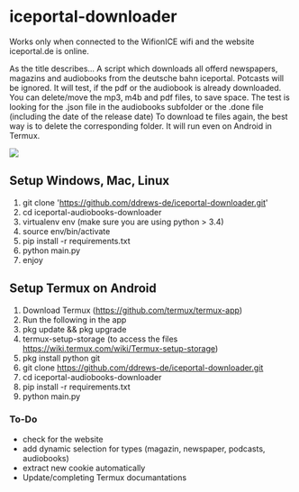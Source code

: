 # iceportal-downloader
Works only when connected to the WifionICE wifi and the website iceportal.de is online.

As the title describes...
A script which downloads all offerd newspapers, magazins and audiobooks from the deutsche bahn iceportal. Potcasts will be ignored.
It will test, if the pdf or the audiobook is already downloaded. You can delete/move the mp3, m4b and pdf files, to save space.
The test is looking for the .json file in the audiobooks subfolder or the .done file (including the date of the release date)
To download te files again, the best way is to delete the corresponding folder.
It will run even on Android in Termux. 



![](https://github.com/ddrews-de/iceportal-downloader/blob/master/git.gif)


## Setup Windows, Mac, Linux
1. git clone 'https://github.com/ddrews-de/iceportal-downloader.git'
2. cd iceportal-audiobooks-downloader
3. virtualenv env (make sure you are using python > 3.4)
4. source env/bin/activate
5. pip install -r requirements.txt
6. python main.py
7. enjoy


## Setup Termux on Android
1. Download Termux (https://github.com/termux/termux-app)
2. Run the following in the app
  1. pkg update && pkg upgrade
  2. termux-setup-storage
    (to access the files https://wiki.termux.com/wiki/Termux-setup-storage)
  3. pkg install python git
  4. git clone https://github.com/ddrews-de/iceportal-downloader.git
  5. cd iceportal-audiobooks-downloader
  6. pip install -r requirements.txt
  7. python main.py


### To-Do
* check for the website 
* add dynamic selection for types (magazin, newspaper, podcasts, audiobooks)
* extract new cookie automatically
* Update/completing Termux documantations


